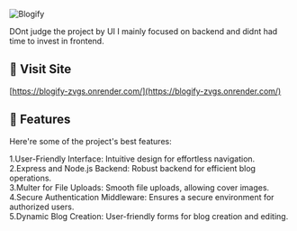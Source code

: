 ![Blogify](https://socialify.git.ci/Suzzit6/Blogify/image?description=1&descriptionEditable=Blogify%20is%20a%20dynamic%20blog%20web%20application%20built%20with%20Express.js%2C%20Node.js%2C%20and%20MongoDB.%20It%20offers%20a%20user-friendly%20interface%2C%20efficient%20backend%2C%20seamless%20file%20uploads%2C%20secure%20authentication%2C%20and%20dynamic%20blog%20creation.&name=1&owner=1&theme=Light)

<p id="description">DOnt judge the project by UI I mainly focused on backend and didnt had time to invest in frontend.</p>

 <h2>🚀 Visit Site </h2>

[https://blogify-zvgs.onrender.com/](https://blogify-zvgs.onrender.com/)

<h2>🧐 Features</h2>
Here're some of the project's best features:

1.User-Friendly Interface: Intuitive design for effortless navigation. <br>
2.Express and Node.js Backend: Robust backend for efficient blog operations.<br>
3.Multer for File Uploads: Smooth file uploads, allowing cover images.<br>
4.Secure Authentication Middleware: Ensures a secure environment for authorized users.<br>
5.Dynamic Blog Creation: User-friendly forms for blog creation and editing.
